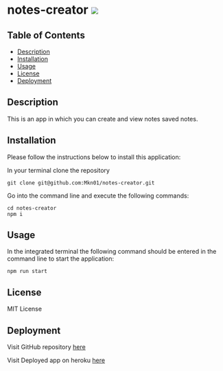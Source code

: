 # notes-creator ![](https://img.shields.io/badge/MIT-License-green)

## Table of Contents

- [Description](#description)
- [Installation](#installation)
- [Usage](#usage)
- [License](#license)
- [Deployment](#deployment)

## Description

This is an app in which you can create and view notes saved notes.

## Installation

Please follow the instructions below to install this application:

In your terminal clone the repository

```
git clone git@github.com:Mkn01/notes-creator.git
```

Go into the command line and execute the following commands:

```
cd notes-creator
npm i

```

## Usage

In the integrated terminal the following command should be entered in the command line to start the application:

```
npm run start
```

## License

MIT License

## Deployment

Visit GitHub repository [here](https://github.com/Mkn01/notes-creator/tree/dev)

Visit Deployed app on heroku [here](https://git.heroku.com/calm-sierra-90971.git)
